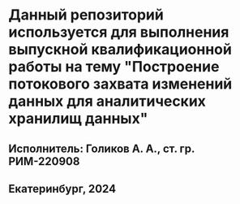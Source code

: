 # Данный репозиторий используется для выполнения выпускной квалификационной работы на тему "Построение потокового захвата изменений данных для аналитических хранилищ данных" 
## Исполнитель: Голиков А. А., ст. гр. РИМ-220908
## Екатеринбург, 2024
